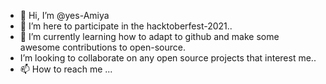- 👋 Hi, I’m @yes-Amiya
- 👀 I’m here to participate in the hacktoberfest-2021..
- 🌱 I’m currently learning how to adapt to github and make some awesome contributions to open-source.
-  I’m looking to collaborate on any open source projects that interest me..
- 📫 How to reach me ...

<!---
yes-Amiya/yes-Amiya is a ✨ special ✨ repository because its `README.md` (this file) appears on your GitHub profile.
You can click the Preview link to take a look at your changes.
--->
